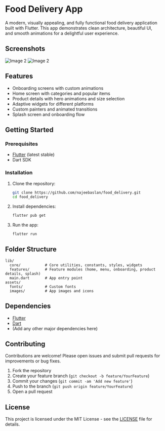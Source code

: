 # Food Delivery App

A modern, visually appealing, and fully functional food delivery application built with Flutter. This app demonstrates clean architecture, beautiful UI, and smooth animations for a delightful user experience.

## Screenshots

  <td><img src="https://firebasestorage.googleapis.com/v0/b/weddinghallbooking-2ba28.appspot.com/o/protiflio_images%2Ffood-delivery.webp?alt=media&token=4c57f023-57d9-4b36-b751-dc9dfb9eb5b0" alt="Image 2"></td>
  <td><img src="https://firebasestorage.googleapis.com/v0/b/weddinghallbooking-2ba28.appspot.com/o/protiflio_images%2Ffood-delivery-onboarding.webp?alt=media&token=c82f0015-d8fe-4c19-a491-d0a592be627a" alt="Image 2"></td>

## Features

- Onboarding screens with custom animations
- Home screen with categories and popular items
- Product details with hero animations and size selection
- Adaptive widgets for different platforms
- Custom painters and animated transitions
- Splash screen and onboarding flow


## Getting Started

### Prerequisites
- [Flutter](https://flutter.dev/docs/get-started/install) (latest stable)
- Dart SDK

### Installation

1. Clone the repository:
   ```bash
   git clone https://github.com/najeebaslan/food_delivery.git
   cd food_delivery
   ```
2. Install dependencies:
   ```bash
   flutter pub get
   ```
3. Run the app:
   ```bash
   flutter run
   ```

## Folder Structure

```
lib/
  core/           # Core utilities, constants, styles, widgets
  features/       # Feature modules (home, menu, onboarding, product details, splash)
  main.dart       # App entry point
assets/
  fonts/          # Custom fonts
  images/         # App images and icons
```

## Dependencies
- [Flutter](https://flutter.dev/)
- [Dart](https://dart.dev/)
- (Add any other major dependencies here)

## Contributing

Contributions are welcome! Please open issues and submit pull requests for improvements or bug fixes.

1. Fork the repository
2. Create your feature branch (`git checkout -b feature/YourFeature`)
3. Commit your changes (`git commit -am 'Add new feature'`)
4. Push to the branch (`git push origin feature/YourFeature`)
5. Open a pull request

## License

This project is licensed under the MIT License - see the [LICENSE](LICENSE) file for details.
